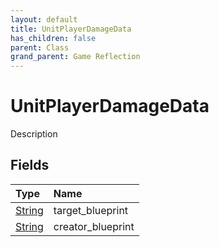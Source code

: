 ```yaml
---
layout: default
title: UnitPlayerDamageData
has_children: false
parent: Class
grand_parent: Game Reflection
---
```

# UnitPlayerDamageData
Description 

## Fields

| Type | Name |
|:----------|:--------------|
| [String](/riftbreaker-wiki/docs/game-reflection/components/string/) | target_blueprint |
| [String](/riftbreaker-wiki/docs/game-reflection/components/string/) | creator_blueprint |

